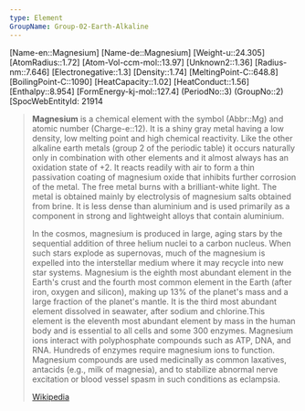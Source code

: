 ```yaml
---
type: Element
GroupName: Group-02-Earth-Alkaline
---
```

[Name-en::Magnesium]
[Name-de::Magnesium]
[Weight-u::24.305]
[AtomRadius::1.72]
[Atom-Vol-ccm-mol::13.97]
[Unknown2::1.36]
[Radius-nm::7.646]
[Electronegative::1.3]
[Density::1.74]
[MeltingPoint-C::648.8]
[BoilingPoint-C::1090]
[HeatCapacity::1.02]
[HeatConduct::1.56]
[Enthalpy::8.954]
[FormEnergy-kj-mol::127.4]
(PeriodNo::3)
(GroupNo::2)
[SpocWebEntityId: 21914

> **Magnesium** is a chemical element with the symbol (Abbr::Mg) and atomic number (Charge-e::12). It is a shiny gray metal having a low density, low melting point and high chemical reactivity. Like the other alkaline earth metals (group 2 of the periodic table) it occurs naturally only in combination with other elements and it almost always has an oxidation state of +2. It reacts readily with air to form a thin passivation coating of magnesium oxide that inhibits further corrosion of the metal. The free metal burns with a brilliant-white light. The metal is obtained mainly by electrolysis of magnesium salts obtained from brine. It is less dense than aluminium and is used primarily as a component in strong and lightweight alloys that contain aluminium.
>
> In the cosmos, magnesium is produced in large, aging stars by the sequential addition of three helium nuclei to a carbon nucleus. When such stars explode as supernovas, much of the magnesium is expelled into the interstellar medium where it may recycle into new star systems. Magnesium is the eighth most abundant element in the Earth's crust and the fourth most common element in the Earth (after iron, oxygen and silicon), making up 13% of the planet's mass and a large fraction of the planet's mantle. It is the third most abundant element dissolved in seawater, after sodium and chlorine.This element is the eleventh most abundant element by mass in the human body and is essential to all cells and some 300 enzymes. Magnesium ions interact with polyphosphate compounds such as ATP, DNA, and RNA. Hundreds of enzymes require magnesium ions to function. Magnesium compounds are used medicinally as common laxatives, antacids (e.g., milk of magnesia), and to stabilize abnormal nerve excitation or blood vessel spasm in such conditions as eclampsia.
>
> [Wikipedia](https://en.wikipedia.org/wiki/Magnesium)
